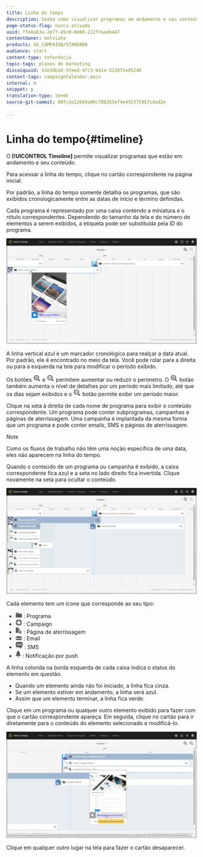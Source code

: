 ```yaml
---
title: Linha do tempo
description: Saiba como visualizar programas em andamento e seu conteúdo usando a interface do Adobe Campaign Standard.
page-status-flag: nunca ativado
uuid: ffa0a63a-2e77-45c0-8e60-212f7aaeb447
contentOwner: molviato
products: SG_CAMPAIGN/STANDARD
audience: start
content-type: referência
topic-tags: planos de marketing
discoiquuid: 53e3db10-5feed-4fc3-b41e-5226f1e05246
context-tags: campaignCalendar,main
internal: n
snippet: y
translation-type: tm+mt
source-git-commit: 00fc2e12669a00c788355ef4e492375957cdad2e

---
```



# Linha do tempo{#timeline}

O **[!UICONTROL Timeline]** permite visualizar programas que estão em andamento e seu conteúdo.

Para acessar a linha do tempo, clique no cartão correspondente na página inicial.

Por padrão, a linha do tempo somente detalha os programas, que são exibidos cronologicamente entre as datas de início e término definidas.

Cada programa é representado por uma caixa contendo a miniatura e o rótulo correspondentes. Dependendo do tamanho da tela e do número de elementos a serem exibidos, a etiqueta pode ser substituída pela ID do programa.

![](assets/timeline_1.png)

A linha vertical azul é um marcador cronológico para realçar a data atual. Por padrão, ele é encontrado no meio da tela. Você pode rolar para a direita ou para a esquerda na tela para modificar o período exibido.

Os botões ![](assets/timeline_zoom_in.png) e ![](assets/timeline_zoom_out.png) permitem aumentar ou reduzir o perímetro. O ![](assets/timeline_zoom_in.png) botão também aumenta o nível de detalhes por um período mais limitado, até que os dias sejam exibidos e o ![](assets/timeline_zoom_out.png) botão permite exibir um período maior.

Clique na seta à direita de cada nome de programa para exibir o conteúdo correspondente. Um programa pode conter subprogramas, campanhas e páginas de aterrissagem. Uma campanha é implantada da mesma forma que um programa e pode conter emails, SMS e páginas de aterrissagem.

>[!NOTE]
>
>Como os fluxos de trabalho não têm uma noção específica de uma data, eles não aparecem na linha do tempo.

Quando o conteúdo de um programa ou campanha é exibido, a caixa correspondente fica azul e a seta no lado direito fica invertida. Clique novamente na seta para ocultar o conteúdo.

![](assets/timeline_2.png)

Cada elemento tem um ícone que corresponde ao seu tipo:

* ![](assets/timeline_program_icon.png) : Programa
* ![](assets/timeline_campaign_icon.png) : Campaign
* ![](assets/timeline_lp_icon.png) : Página de aterrissagem
* ![](assets/timeline_email_icon.png) : Email
* ![](assets/timeline_sms_icon.png) : SMS
* ![](assets/timeline_push_icon.png) : Notificação por push

A linha colorida na borda esquerda de cada caixa indica o status do elemento em questão.

* Quando um elemento ainda não foi iniciado, a linha fica cinza.
* Se um elemento estiver em andamento, a linha será azul.
* Assim que um elemento terminar, a linha fica verde.

Clique em um programa ou qualquer outro elemento exibido para fazer com que o cartão correspondente apareça. Em seguida, clique no cartão para ir diretamente para o conteúdo do elemento selecionado e modificá-lo.

![](assets/timeline_3.png)

Clique em qualquer outro lugar na tela para fazer o cartão desaparecer.
